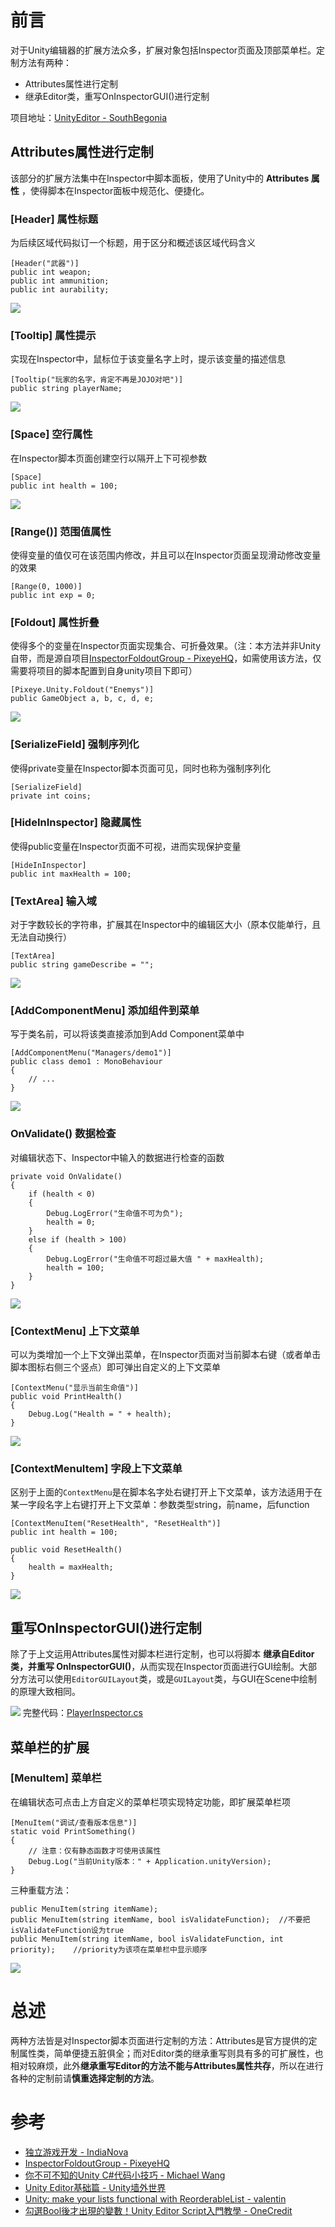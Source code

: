 # 前言
对于Unity编辑器的扩展方法众多，扩展对象包括Inspector页面及顶部菜单栏。定制方法有两种：
- Attributes属性进行定制
- 继承Editor类，重写OnInspectorGUI()进行定制

项目地址：[UnityEditor - SouthBegonia](https://github.com/SouthBegonia/UnityWorld/tree/master/UnityEditor)

## Attributes属性进行定制
该部分的扩展方法集中在Inspector中脚本面板，使用了Unity中的 **Attributes 属性** ，使得脚本在Inspector面板中规范化、便捷化。

### [Header] 属性标题
为后续区域代码拟订一个标题，用于区分和概述该区域代码含义
```
[Header("武器")]
public int weapon;
public int ammunition;
public int aurability;
```
![](https://img2020.cnblogs.com/blog/1688704/202004/1688704-20200405151749141-1928331816.png)


### [Tooltip] 属性提示
实现在Inspector中，鼠标位于该变量名字上时，提示该变量的描述信息
```
[Tooltip("玩家的名字，肯定不再是JOJO对吧")]
public string playerName;
```
![](https://img2020.cnblogs.com/blog/1688704/202004/1688704-20200405151759240-634109056.png)


### [Space] 空行属性
在Inspector脚本页面创建空行以隔开上下可视参数
```
[Space]
public int health = 100;
```
![](https://img2020.cnblogs.com/blog/1688704/202004/1688704-20200405151806785-1474475001.png)

### [Range()] 范围值属性
使得变量的值仅可在该范围内修改，并且可以在Inspector页面呈现滑动修改变量的效果
```
[Range(0, 1000)]
public int exp = 0;
```

### [Foldout] 属性折叠
使得多个的变量在Inspector页面实现集合、可折叠效果。（注：本方法并非Unity自带，而是源自项目[InspectorFoldoutGroup - PixeyeHQ](https://github.com/PixeyeHQ/InspectorFoldoutGroup)，如需使用该方法，仅需要将项目的脚本配置到自身unity项目下即可）
[](https://github.com/PixeyeHQ/InspectorFoldoutGroup)
```
[Pixeye.Unity.Foldout("Enemys")]
public GameObject a, b, c, d, e;
```
![](https://img2020.cnblogs.com/blog/1688704/202004/1688704-20200405151813751-122587915.png)


### [SerializeField] 强制序列化
使得private变量在Inspector脚本页面可见，同时也称为强制序列化
```
[SerializeField]
private int coins;
```

### [HideInInspector] 隐藏属性
使得public变量在Inspector页面不可视，进而实现保护变量
```
[HideInInspector]
public int maxHealth = 100;
```

### [TextArea] 输入域
对于字数较长的字符串，扩展其在Inspector中的编辑区大小（原本仅能单行，且无法自动换行）
```
[TextArea]
public string gameDescribe = "";
```
![](https://img2020.cnblogs.com/blog/1688704/202004/1688704-20200405151849374-2025023061.png)


### [AddComponentMenu] 添加组件到菜单
写于类名前，可以将该类直接添加到Add Component菜单中
```
[AddComponentMenu("Managers/demo1")]
public class demo1 : MonoBehaviour
{
	// ...
}
```
![](https://img2020.cnblogs.com/blog/1688704/202004/1688704-20200405151856809-1323145254.png)


### OnValidate() 数据检查
对编辑状态下、Inspector中输入的数据进行检查的函数
```
private void OnValidate()
{
    if (health < 0)
    {
        Debug.LogError("生命值不可为负");
        health = 0;
    }        
    else if (health > 100)
    {
        Debug.LogError("生命值不可超过最大值 " + maxHealth);          
        health = 100;
    }        
}
```
![](https://img2020.cnblogs.com/blog/1688704/202004/1688704-20200405151904221-1202016204.png)


### [ContextMenu] 上下文菜单
可以为类增加一个上下文弹出菜单，在Inspector页面对当前脚本右键（或者单击脚本图标右侧三个竖点）即可弹出自定义的上下文菜单
```
[ContextMenu("显示当前生命值")]
public void PrintHealth()
{
    Debug.Log("Health = " + health);
}
```
![](https://img2020.cnblogs.com/blog/1688704/202004/1688704-20200405151911049-1273731685.png)

### [ContextMenuItem] 字段上下文菜单
区别于上面的`ContextMenu`是在脚本名字处右键打开上下文菜单，该方法适用于在某一字段名字上右键打开上下文菜单：参数类型string，前name，后function
```
[ContextMenuItem("ResetHealth", "ResetHealth")]
public int health = 100;

public void ResetHealth()
{	
	health = maxHealth;	
}
```
![](https://img2020.cnblogs.com/blog/1688704/202004/1688704-20200412142502084-422869231.png)


## 重写OnInspectorGUI()进行定制
除了于上文运用Attributes属性对脚本栏进行定制，也可以将脚本 **继承自Editor类，并重写 OnInspectorGUI()**，从而实现在Inspector页面进行GUI绘制。大部分方法可以使用`EditorGUILayout`类，或是`GUILayout`类，与GUI在Scene中绘制的原理大致相同。

![](https://img2020.cnblogs.com/blog/1688704/202004/1688704-20200412142514722-107888367.png)
完整代码：[PlayerInspector.cs](https://github.com/SouthBegonia/UnityWorld/blob/master/UnityEditor/Assets/_Scripts/demo2/PlayerInspector.cs)

## 菜单栏的扩展

### [MenuItem] 菜单栏
在编辑状态可点击上方自定义的菜单栏项实现特定功能，即扩展菜单栏项
```
[MenuItem("调试/查看版本信息")]
static void PrintSomething()
{
    // 注意：仅有静态函数才可使用该属性
    Debug.Log("当前Unity版本：" + Application.unityVersion);
}
```
三种重载方法：
```
public MenuItem(string itemName);	
public MenuItem(string itemName, bool isValidateFunction);	//不要把isValidateFunction设为true
public MenuItem(string itemName, bool isValidateFunction, int priority);	//priority为该项在菜单栏中显示顺序
```
![](https://img2020.cnblogs.com/blog/1688704/202004/1688704-20200405151918374-1617159848.png)

# 总述
两种方法皆是对Inspector脚本页面进行定制的方法：Attributes是官方提供的定制属性类，简单便捷五脏俱全；而对Editor类的继承重写则具有多的可扩展性，也相对较麻烦，此外**继承重写Editor的方法不能与Attributes属性共存**，所以在进行各种的定制前请**慎重选择定制的方法**。

# 参考

- [独立游戏开发 - IndiaNova](https://indienova.com/u/dev)
- [InspectorFoldoutGroup - PixeyeHQ](https://github.com/PixeyeHQ/InspectorFoldoutGroup)
- [你不可不知的Unity C#代码小技巧 - Michael Wang](https://mp.weixin.qq.com/s?__biz=MzU5MjQ1NTEwOA==&mid=2247503312&idx=1&sn=f547e5a6dd9c8551ef028c330b5a74f1&chksm=fe1df97bc96a706df98e6d761aefbaff1270432676727eca883c6a426fafeaa1fa76728d26f3&mpshare=1&scene=1&srcid=&sharer_sharetime=1579407428670&sharer_shareid=3700fe0c888383356811eb94c58328eb#rd)
- [Unity Editor基础篇 - Unity墙外世界](https://mp.weixin.qq.com/s/4kporY-PCScRAESy4WSpmA)
- [Unity: make your lists functional with ReorderableList - valentin](https://va.lent.in/unity-make-your-lists-functional-with-reorderablelist/)
- [勾選Bool後才出現的變數！Unity Editor Script入門教學 - OneCredit](https://www.bilibili.com/video/BV1E54y1B7Z5)